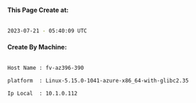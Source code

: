 
   
#### This Page Create at:

```bash

2023-07-21 - 05:40:09 UTC

```

#### Create By Machine:

```bash

Host Name : fv-az396-390

platform  : Linux-5.15.0-1041-azure-x86_64-with-glibc2.35

Ip Local  : 10.1.0.112

```


